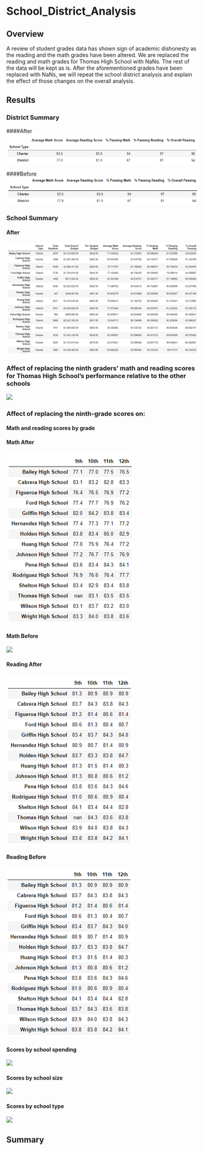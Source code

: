 # School_District_Analysis

## Overview
A review of student grades data has shown sign of academic dishonesty as the reading and the math grades have been altered. We are replaced the reading and math grades for Thomas High School with NaNs. The rest of the data will be kept as is. 
After the aforementioned grades have been replaced with NaNs, we will repeat the school district analysis and explain the effect of those changes on the overall analysis. 

## Results

### District Summary 
####After
![](https://github.com/shayanafzal/School_District_Analysis/blob/523d0a81e8bed02f4320d062d1b6ff6d86bc0924/Resources/District%20Summary%20After.png)

####Before
![](https://github.com/shayanafzal/School_District_Analysis/blob/1b691c2dc9b9fd13b7add595c584763eeac7b1e2/Resources/District%20Summary%20Before.png)


### School Summary 
#### After
![](https://github.com/shayanafzal/School_District_Analysis/blob/1b691c2dc9b9fd13b7add595c584763eeac7b1e2/Resources/School%20Summary%20After.png)

### Affect of replacing the ninth graders’ math and reading scores for Thomas High School’s performance relative to the other schools
![](/images/logo.png)

### Affect of replacing the ninth-grade scores on:
#### Math and reading scores by grade
#### Math After
![](https://github.com/shayanafzal/School_District_Analysis/blob/1b691c2dc9b9fd13b7add595c584763eeac7b1e2/Resources/Math%20After.png)
#### Math Before
![](/images/logo.png)

#### Reading After
![](https://github.com/shayanafzal/School_District_Analysis/blob/1b691c2dc9b9fd13b7add595c584763eeac7b1e2/Resources/Reading%20After.png)
#### Reading Before
![](https://github.com/shayanafzal/School_District_Analysis/blob/1b691c2dc9b9fd13b7add595c584763eeac7b1e2/Resources/Reading%20Before.png)


#### Scores by school spending
![](/images/logo.png)

#### Scores by school size
![](/images/logo.png)

#### Scores by school type
![](/images/logo.png)

## Summary
